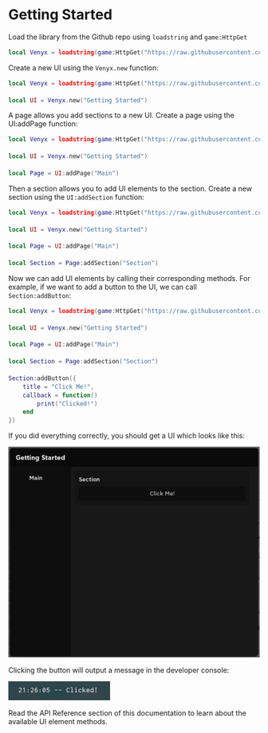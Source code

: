 # Getting Started
Load the library from the Github repo using `loadstring` and `game:HttpGet`

```lua
local Venyx = loadstring(game:HttpGet("https://raw.githubusercontent.com/Stefanuk12/Venyx-UI-Library/main/source.lua"))()
```

Create a new UI using the `Venyx.new` function:

```lua
local Venyx = loadstring(game:HttpGet("https://raw.githubusercontent.com/Stefanuk12/Venyx-UI-Library/main/source.lua"))()

local UI = Venyx.new("Getting Started")
```

A page allows you add sections to a new UI. Create a page using the UI:addPage function:

```lua
local Venyx = loadstring(game:HttpGet("https://raw.githubusercontent.com/Stefanuk12/Venyx-UI-Library/main/source.lua"))()

local UI = Venyx.new("Getting Started")

local Page = UI:addPage("Main")
```

Then a section allows you to add UI elements to the section. Create a new section using the `UI:addSection` function:

```lua
local Venyx = loadstring(game:HttpGet("https://raw.githubusercontent.com/Stefanuk12/Venyx-UI-Library/main/source.lua"))()

local UI = Venyx.new("Getting Started")

local Page = UI:addPage("Main")

local Section = Page:addSection("Section")
```

Now we can add UI elements by calling their corresponding methods. For example, if we want to add a button to the UI, we can call `Section:addButton`:

```lua
local Venyx = loadstring(game:HttpGet("https://raw.githubusercontent.com/Stefanuk12/Venyx-UI-Library/main/source.lua"))()

local UI = Venyx.new("Getting Started")

local Page = UI:addPage("Main")

local Section = Page:addSection("Section")

Section:addButton({
    title = "Click Me!",
    callback = function()
        print("Clicked!")
    end
})
```

If you did everything correctly, you should get a UI which looks like this:

![UI](./UI.png)

Clicking the button will output a message in the developer console:

![Console Ouput](./ConsoleOutput.png)

Read the API Reference section of this documentation to learn about the available UI element methods.
